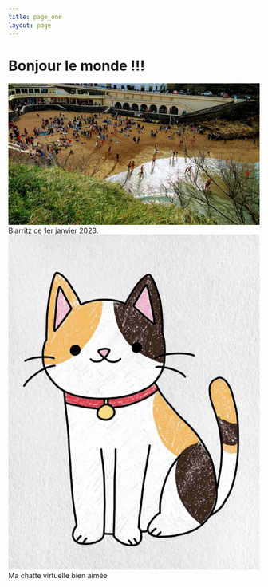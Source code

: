 ```yaml
---
title: page_one
layout: page
---
```

# Bonjour le monde !!!
<bg>
 <img src="/images/biarritz1-1-23.jpg">
 <figcaption>Biarritz ce 1er janvier 2023.</figcaption>
 <bg>
  <img src="/images/costume1.jpg">
  <figcaption>Ma chatte virtuelle bien aimée</figcaption>
